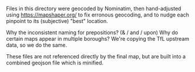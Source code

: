 Files in this directory were geocoded by Nominatim, then hand-adjusted using
https://mapshaper.org/ to fix erronous geocoding, and to nudge each pinpoint
to its (subjective) "best" location.

Why the inconsistent naming for prepositions? (& / and / upon)
Why do certain maps appear in multiple boroughs?
We're copying the TfL upstream data, so we do the same.

These files are not referenced directly by the final map, but are built into
a combined geojson file which is minified.
